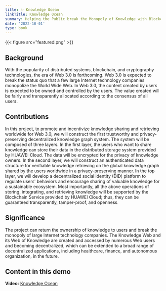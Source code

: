 ```yaml
---
title: ✨ Knowledge Ocean
linkTitle: Knowledge Ocean
summary: Helping the Public break the Monopoly of Knowledge with Blockchain and Web3.0
date: '2022-10-01'
type: book
---
```


{{< figure src="featured.png" >}}

## Background

With the popularity of distributed systems, blockchain, and cryptography technologies, the era of Web 3.0 is forthcoming. Web 3.0 is expected to break the status quo that a few large Internet technology companies monopolize the World Wide Web. In Web 3.0, the content created by users is expected to be owned and controlled by the users. The value created will be fairly and transparently allocated according to the consensus of all users.

## Contributions

In this project, to promote and incentivize knowledge sharing and retrieving worldwide for Web 3.0, we will construct the first trustworthy and privacy-preserving decentralized knowledge graph system. The system will be composed of three layers. In the first layer, the users who want to share knowledge can store their data in the distributed storage system provided by HUAWEI Cloud. The data will be encrypted for the privacy of knowledge owners. In the second layer, we will construct an authenticated data structure for verifiable knowledge retrieving on the global knowledge graph shared by the users worldwide in a privacy-preserving manner. In the top layer, we will develop a decentralized social identity (DID) platform to regulate users' behaviors and encourage sharing of valuable knowledge for a sustainable ecosystem. Most importantly, all the above operations of storing, integrating, and retrieving knowledge will be supported by the Blockchain Service provided by HUAWEI Cloud; thus, they can be guaranteed transparently, tamper-proof, and openness.

## Significance

The project can return the ownership of knowledge to users and break the monopoly of large Internet technology companies. The Knowledge Web and its Web of Knowledge are created and accessed by numerous Web users and becoming decentralized, which can be extended to a broad range of decentralized applications, including healthcare, finance, and autonomous organization, in the future.

## Content in this demo

**Video:** [Knowledge Ocean](../../../files/Demo_KO.mp4)





